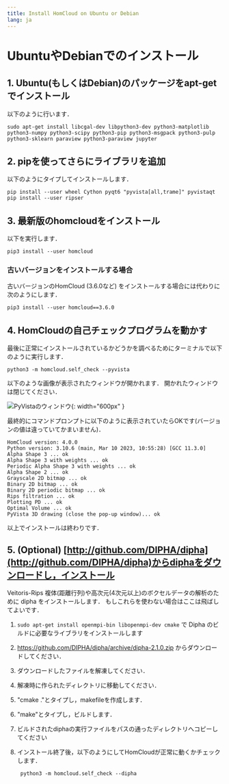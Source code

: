 ```yaml
---
title: Install HomCloud on Ubuntu or Debian
lang: ja
---
```


# UbuntuやDebianでのインストール

## 1. Ubuntu(もしくはDebian)のパッケージをapt-getでインストール

以下のように行います．

    sudo apt-get install libcgal-dev libpython3-dev python3-matplotlib python3-numpy python3-scipy python3-pip python3-msgpack python3-pulp python3-sklearn paraview python3-paraview jupyter

## 2. pipを使ってさらにライブラリを追加

以下のようにタイプしてインストールします．

    pip install --user wheel Cython pyqt6 "pyvista[all,trame]" pyvistaqt
    pip install --user ripser

## 3. 最新版のhomcloudをインストール

以下を実行します．

    pip3 install --user homcloud

### 古いバージョンをインストールする場合

古いバージョンのHomCloud (3.6.0など) をインストールする場合には代わりに次のようにします．

    pip3 install --user homcloud==3.6.0

## 4. HomCloudの自己チェックプログラムを動かす

最後に正常にインストールされているかどうかを調べるためにターミナルで以下のように実行します．

    python3 -m homcloud.self_check --pyvista

以下のような画像が表示されたウィンドウが開かれます．
開かれたウィンドウは閉じてください．

![PyVistaのウィンドウ](/images/screenshot-selfcheck-pyvista.png){: width="600px" }

最終的にコマンドプロンプトに以下のように表示されていたらOKです(バージョンの値は違っていてかまいません)．

    HomCloud version: 4.0.0
    Python version: 3.10.6 (main, Mar 10 2023, 10:55:28) [GCC 11.3.0]
    Alpha Shape 3 ... ok
    Alpha Shape 3 with weights ... ok
    Periodic Alpha Shape 3 with weights ... ok
    Alpha Shape 2 ... ok
    Grayscale 2D bitmap ... ok
    Binary 2D bitmap ... ok
    Binary 2D periodic bitmap ... ok
    Rips filtration ... ok
    Plotting PD ... ok
    Optimal Volume ... ok
    PyVista 3D drawing (close the pop-up window)... ok


以上でインストールは終わりです．


## 5. (Optional) [http://github.com/DIPHA/dipha](http://github.com/DIPHA/dipha)からdiphaをダウンロードし，インストール

Veitoris-Rips 複体(距離行列)や高次元(4次元以上)のボクセルデータの解析のために dipha をインストールします．
もしこれらを使わない場合はここは飛ばしてよいです．

1. `sudo apt-get install openmpi-bin libopenmpi-dev cmake` で Dipha のビルドに必要なライブラリをインストールします
2. <https://github.com/DIPHA/dipha/archive/dipha-2.1.0.zip> からダウンロードしてください．
3. ダウンロードしたファイルを解凍してください．
4. 解凍時に作られたディレクトリに移動してください．
5. "cmake ."とタイプし，makefileを作成します．
6. "make"とタイプし，ビルドします．
7. ビルドされたdiphaの実行ファイルをパスの通ったディレクトリへコピーしてください 
8. インストール終了後，以下のようにしてHomCloudが正常に動くかチェックします．

        python3 -m homcloud.self_check --dipha
